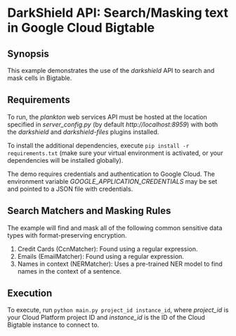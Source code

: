 # DarkShield API: Search/Masking text in Google Cloud Bigtable

## Synopsis

This example demonstrates the use of the *darkshield* API to search and 
mask cells in Bigtable.

## Requirements

To run, the *plankton* web services API must be hosted at 
the location specified in *server_config.py* (by default *http://localhost:8959*) with both the *darkshield* and *darkshield-files* 
plugins installed.

To install the additional dependencies, execute `pip install -r requirements.txt`
(make sure your virtual environment is activated, or your dependencies will 
be installed globally).

The demo requires credentials and authentication to Google Cloud. The environment variable
*GOOGLE_APPLICATION_CREDENTIALS* may be set and pointed to a JSON file with credentials.

## Search Matchers and Masking Rules

The example will find and mask all of the following common sensitive data types with format-preserving encryption.

1.  Credit Cards (CcnMatcher): Found using a regular expression.
2.  Emails (EmailMatcher): Found using a regular expression.
3.  Names in context (NERMatcher): Uses a pre-trained NER model to find names in the context of a sentence.

## Execution
To execute, run `python main.py project_id instance_id`, where *project_id* is
your Cloud Platform project ID and *instance_id* is the ID of the Cloud Bigtable instance to connect to.

